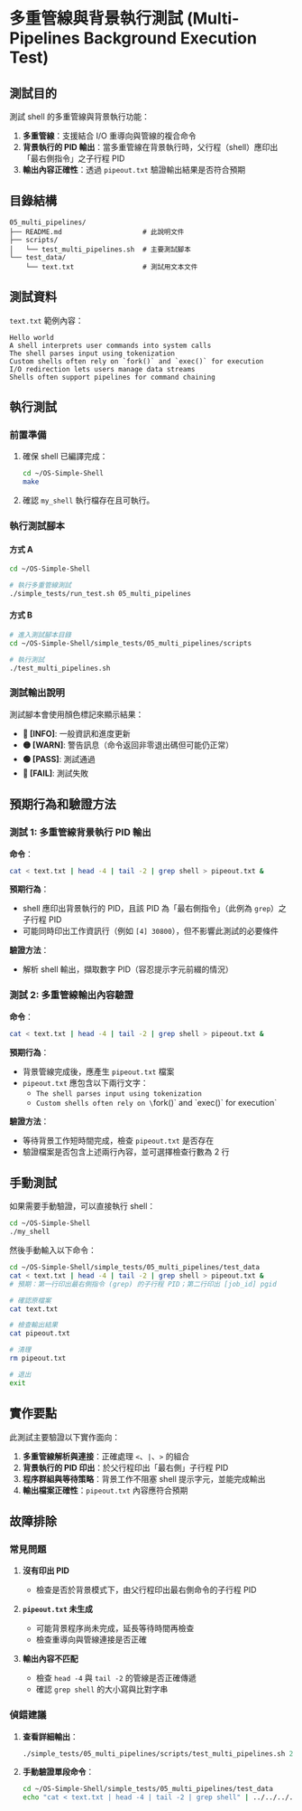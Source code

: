 # 多重管線與背景執行測試 (Multi-Pipelines Background Execution Test)
## 測試目的
測試 shell 的多重管線與背景執行功能：

1. **多重管線**：支援結合 I/O 重導向與管線的複合命令
2. **背景執行的 PID 輸出**：當多重管線在背景執行時，父行程（shell）應印出「最右側指令」之子行程 PID
3. **輸出內容正確性**：透過 `pipeout.txt` 驗證輸出結果是否符合預期

## 目錄結構
```
05_multi_pipelines/
├── README.md                    # 此說明文件
├── scripts/
│   └── test_multi_pipelines.sh  # 主要測試腳本
└── test_data/
    └── text.txt                 # 測試用文本文件
```

## 測試資料

`text.txt` 範例內容：

```
Hello world
A shell interprets user commands into system calls
The shell parses input using tokenization
Custom shells often rely on `fork()` and `exec()` for execution
I/O redirection lets users manage data streams
Shells often support pipelines for command chaining
```

## 執行測試

### 前置準備

1. 確保 shell 已編譯完成：
   ```bash
   cd ~/OS-Simple-Shell
   make
   ```

2. 確認 `my_shell` 執行檔存在且可執行。

### 執行測試腳本

#### 方式 A

```bash
cd ~/OS-Simple-Shell

# 執行多重管線測試
./simple_tests/run_test.sh 05_multi_pipelines
```

#### 方式 B

```bash
# 進入測試腳本目錄
cd ~/OS-Simple-Shell/simple_tests/05_multi_pipelines/scripts

# 執行測試
./test_multi_pipelines.sh
```

### 測試輸出說明

測試腳本會使用顏色標記來顯示結果：

- **🔵 [INFO]**: 一般資訊和進度更新
- **🟡 [WARN]**: 警告訊息（命令返回非零退出碼但可能仍正常）
- **🟢 [PASS]**: 測試通過
- **🔴 [FAIL]**: 測試失敗

## 預期行為和驗證方法

### 測試 1: 多重管線背景執行 PID 輸出

**命令**：

```bash
cat < text.txt | head -4 | tail -2 | grep shell > pipeout.txt &
```

**預期行為**：
- shell 應印出背景執行的 PID，且該 PID 為「最右側指令」（此例為 `grep`）之子行程 PID
- 可能同時印出工作資訊行（例如 `[4] 30800`），但不影響此測試的必要條件

**驗證方法**：
- 解析 shell 輸出，擷取數字 PID（容忍提示字元前綴的情況）

### 測試 2: 多重管線輸出內容驗證

**命令**：

```bash
cat < text.txt | head -4 | tail -2 | grep shell > pipeout.txt &
```

**預期行為**：
- 背景管線完成後，應產生 `pipeout.txt` 檔案
- `pipeout.txt` 應包含以下兩行文字：
  - `The shell parses input using tokenization`
  - `Custom shells often rely on \`fork()\` and \`exec()\` for execution`

**驗證方法**：
- 等待背景工作短時間完成，檢查 `pipeout.txt` 是否存在
- 驗證檔案是否包含上述兩行內容，並可選擇檢查行數為 2 行

## 手動測試

如果需要手動驗證，可以直接執行 shell：

```bash
cd ~/OS-Simple-Shell
./my_shell
```

然後手動輸入以下命令：

```bash
cd ~/OS-Simple-Shell/simple_tests/05_multi_pipelines/test_data
cat < text.txt | head -4 | tail -2 | grep shell > pipeout.txt &
# 預期：第一行印出最右側指令 (grep) 的子行程 PID；第二行印出 [job_id] pgid

# 確認原檔案
cat text.txt

# 檢查輸出結果
cat pipeout.txt

# 清理
rm pipeout.txt

# 退出
exit
```

## 實作要點

此測試主要驗證以下實作面向：

1. **多重管線解析與連接**：正確處理 `<`、`|`、`>` 的組合
2. **背景執行的 PID 印出**：於父行程印出「最右側」子行程 PID
3. **程序群組與等待策略**：背景工作不阻塞 shell 提示字元，並能完成輸出
4. **輸出檔案正確性**：`pipeout.txt` 內容應符合預期

## 故障排除

### 常見問題

1. **沒有印出 PID**  
   - 檢查是否於背景模式下，由父行程印出最右側命令的子行程 PID

2. **`pipeout.txt` 未生成**  
   - 可能背景程序尚未完成，延長等待時間再檢查
   - 檢查重導向與管線連接是否正確

3. **輸出內容不匹配**  
   - 檢查 `head -4` 與 `tail -2` 的管線是否正確傳遞
   - 確認 `grep shell` 的大小寫與比對字串

### 偵錯建議

1. **查看詳細輸出**：
   ```bash
   ./simple_tests/05_multi_pipelines/scripts/test_multi_pipelines.sh 2>&1 | tee ~/OS-Simple-Shell/multi_pipelines_test_log.txt
   ```

2. **手動驗證單段命令**：
   ```bash
   cd ~/OS-Simple-Shell/simple_tests/05_multi_pipelines/test_data
   echo "cat < text.txt | head -4 | tail -2 | grep shell" | ../../../../my_shell
   ```
